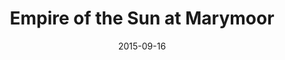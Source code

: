 ---
title: "Empire of the Sun at Marymoor"
date: 2015-09-16
picture: "/assets/camera-roll/2015/09/2015-09-16-empire-of-the-sun-at-marymoor/20150916_033544276_iOS.jpg"
related: Empire of the Sun (band) (en.wikipedia.org)
thumbnail: "/assets/camera-roll/2015/09/2015-09-16-empire-of-the-sun-at-marymoor/20150916_033544276_iOS-thumbnail.jpg"
type: picture
tags:
  - Photograph
  - Empire of the Sun
  - Concert
  - Marymoor Park
  - Redmond
---